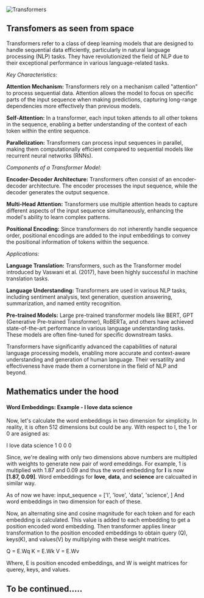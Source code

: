 
![Transformers](https://machinelearningmastery.com/wp-content/uploads/2021/08/attention_research_1.png)


## Transfomers as seen from space
Transformers refer to a class of deep learning models that are designed to handle sequential data efficiently, particularly in natural language processing (NLP) tasks. They have revolutionized the field of NLP due to their exceptional performance in various language-related tasks.

*Key Characteristics:*

**Attention Mechanism:** Transformers rely on a mechanism called "attention" to process sequential data. Attention allows the model to focus on specific parts of the input sequence when making predictions, capturing long-range dependencies more effectively than previous models.

**Self-Attention:** In a transformer, each input token attends to all other tokens in the sequence, enabling a better understanding of the context of each token within the entire sequence.

**Parallelization:** Transformers can process input sequences in parallel, making them computationally efficient compared to sequential models like recurrent neural networks (RNNs).

*Components of a Transformer Model:*

**Encoder-Decoder Architecture:** Transformers often consist of an encoder-decoder architecture. The encoder processes the input sequence, while the decoder generates the output sequence.

**Multi-Head Attention:** Transformers use multiple attention heads to capture different aspects of the input sequence simultaneously, enhancing the model's ability to learn complex patterns.

**Positional Encoding:** Since transformers do not inherently handle sequence order, positional encodings are added to the input embeddings to convey the positional information of tokens within the sequence.

*Applications:*

**Language Translation:** Transformers, such as the Transformer model introduced by Vaswani et al. (2017), have been highly successful in machine translation tasks.

**Language Understanding:** Transformers are used in various NLP tasks, including sentiment analysis, text generation, question answering, summarization, and named entity recognition.

**Pre-trained Models:** Large pre-trained transformer models like BERT, GPT (Generative Pre-trained Transformer), RoBERTa, and others have achieved state-of-the-art performance in various language understanding tasks. These models are often fine-tuned for specific downstream tasks.

Transformers have significantly advanced the capabilities of natural language processing models, enabling more accurate and context-aware understanding and generation of human language. Their versatility and effectiveness have made them a cornerstone in the field of NLP and beyond.

## Mathematics under the hood
#### Word Embeddings: Example - I love data science

Now, let's calculate the word embeddings in two dimension for simplicity. In reality, it is often 512 dimensions but could be any. With respect to I, the 1 or 0 are asigned as:

I love data science
1   0    0     0  

Since, we're dealing with only two dimensions above numbers are multipled with weights to generate new pair of word emeddings. For example, 1 is multiplied with 1.87 and 0.09 and thus the word embedding for **I** is now **[1.87, 0.09]**. Word embeddings for **love**, **data**, and **science** are calcualted in similar way.

As of now we have:
input_sequence = ['I', 'love', 'data', 'science', <eos>]
And word embeddings in two dimension for each of these.

Now, an alternating sine and cosine magnitude for each token and for each embedding is calculated. This value is added to each embedding to get a position encoded word embedding.
Then transformer applies linear transformation to the position encoded embeddings to obtain query (Q), keys(K), and values(V) by multiplying with these weight matrices.

Q = E.Wq 
K = E.Wk
V = E.Wv

Where, E is position encoded embeddings, and W is weight matrices for querey, keys, and values.


## To be continued.....




